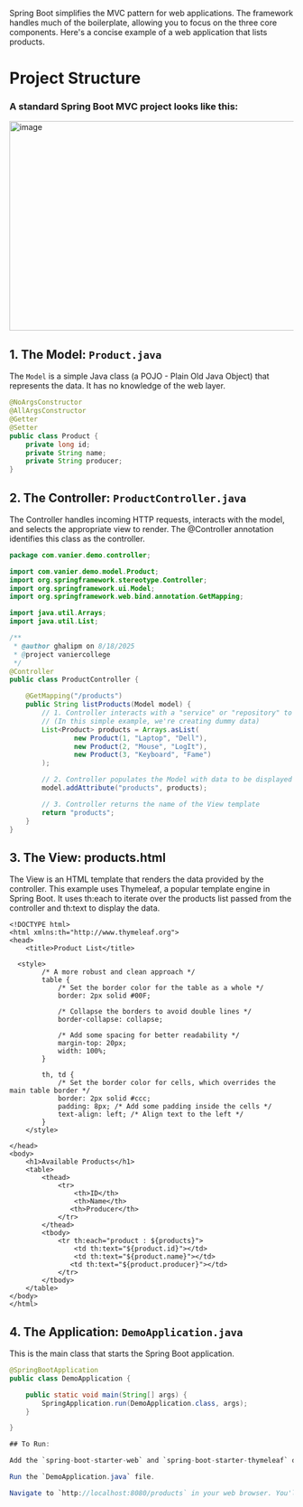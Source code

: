 Spring Boot simplifies the MVC pattern for web applications. The framework handles much of the boilerplate, allowing you to focus on the three core components. Here's a concise example of a web application that lists products.

# Project Structure
### A standard Spring Boot MVC project looks like this:

<img width="711" height="371" alt="image" src="https://github.com/user-attachments/assets/5a727bbb-9d18-4460-a5c2-62240db95400" />

## 1. The Model: `Product.java`
The `Model` is a simple Java class (a POJO - Plain Old Java Object) that represents the data. 
It has no knowledge of the web layer.

```java
@NoArgsConstructor
@AllArgsConstructor
@Getter
@Setter
public class Product {
    private long id;
    private String name;
    private String producer;
}
```

## 2. The Controller: `ProductController.java`
The Controller handles incoming HTTP requests, interacts with the model, and selects the appropriate view to render. The @Controller annotation identifies this class as the controller.

```java
package com.vanier.demo.controller;

import com.vanier.demo.model.Product;
import org.springframework.stereotype.Controller;
import org.springframework.ui.Model;
import org.springframework.web.bind.annotation.GetMapping;

import java.util.Arrays;
import java.util.List;

/**
 * @author ghalipm on 8/18/2025
 * @project vaniercollege
 */
@Controller
public class ProductController {

    @GetMapping("/products")
    public String listProducts(Model model) {
        // 1. Controller interacts with a "service" or "repository" to get data
        // (In this simple example, we're creating dummy data)
        List<Product> products = Arrays.asList(
                new Product(1, "Laptop", "Dell"),
                new Product(2, "Mouse", "LogIt"),
                new Product(3, "Keyboard", "Fame")
        );

        // 2. Controller populates the Model with data to be displayed
        model.addAttribute("products", products);

        // 3. Controller returns the name of the View template
        return "products";
    }
}

```

## 3. The View: products.html
The View is an HTML template that renders the data provided by the controller. This example uses Thymeleaf, a popular template engine in Spring Boot. It uses th:each to iterate over the products list passed from the controller and th:text to display the data.
```
<!DOCTYPE html>
<html xmlns:th="http://www.thymeleaf.org">
<head>
    <title>Product List</title>
    
  <style>
        /* A more robust and clean approach */
        table {
            /* Set the border color for the table as a whole */
            border: 2px solid #00F;

            /* Collapse the borders to avoid double lines */
            border-collapse: collapse;

            /* Add some spacing for better readability */
            margin-top: 20px;
            width: 100%;
        }

        th, td {
            /* Set the border color for cells, which overrides the main table border */
            border: 2px solid #ccc;
            padding: 8px; /* Add some padding inside the cells */
            text-align: left; /* Align text to the left */
        }
    </style>
    
</head>
<body>
    <h1>Available Products</h1>
    <table>
        <thead>
            <tr>
                <th>ID</th>
                <th>Name</th>
               <th>Producer</th>
            </tr>
        </thead>
        <tbody>
            <tr th:each="product : ${products}">
                <td th:text="${product.id}"></td>
                <td th:text="${product.name}"></td>
               <td th:text="${product.producer}"></td>
            </tr>
        </tbody>
    </table>
</body>
</html>
```

## 4. The Application: `DemoApplication.java`
This is the main class that starts the Spring Boot application.

```java
@SpringBootApplication
public class DemoApplication {

	public static void main(String[] args) {
		SpringApplication.run(DemoApplication.class, args);
	}

}

## To Run:

Add the `spring-boot-starter-web` and `spring-boot-starter-thymeleaf` dependencies to your `pom.xml` (Maven) or build.gradle (Gradle) file.

Run the `DemoApplication.java` file.

Navigate to `http://localhost:8080/products` in your web browser. You'll see a web page listing the three products.
```
